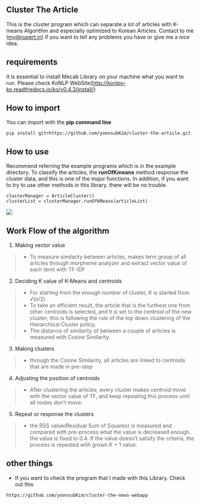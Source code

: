 ## Cluster The Article

This is the cluster program which can separate a lot of articles with K-means Algorithm and especially optimized to Korean Articles.
Contact to me (my@rupert.in) if you want to tell any problems you have or give me a nice idea.


## requirements

It is essential to install Mecab Library on your machine what you want to run.
Please check KoNLP WebSite(http://konlpy-ko.readthedocs.io/ko/v0.4.3/install/)

## How to import
You can import with the __pip command line__
 ```
 pip install git+https://github.com/yoonsubKim/cluster-the-article.git
```

## How to use

Recommend referring the example programs which is in the example directory.
To classify the articles, the __runOfKmeans__ method response the cluster data, and this is one of the major functions. In addition, if you want to try to use other methods in this library. there will be no trouble.
```
clusterManager = ArticleCluster()
clusterList = clusterManager.runOfKMeans(articleList)

```

![](https://github.com/yoonsubKim/cluster-the-article/blob/master/example/article%20network%20example.gif?raw=true)


## Work Flow of the algorithm
1. Making vector value
> + To measure similarity between articles, makes term group of all articles through morpheme analyzer and extract vector value of each term with TF-IDF
2. Deciding K value of K-Means and centroids
> + For starting from the enough number of cluster, K is started from √(n/2)
> + To take an efficient result, the article that is the furthest one from other centroids is selected, and it is set to the centroid of the new cluster; this is following the rule of the top down clustering of the Hierarchical Cluster policy.
> + The distance of similarity of between a couple of articles is measured with Cosine Similarity
3. Making clusters
> + through the Cosine Similarity, all articles are linked to centroids that are made in pre-step
4. Adjusting the position of centroids
> + After clustering the articles, every cluster makes centroid move with the vector value of TF, and keep repeating this process until all nodes don’t move.
5. Repeat or response the clusters
> + the RSS value(Residual Sum of Squares) is measured and compared with pre-process what the value is decreased enough. the value is fixed to 0.4. If the value doesn't satisfy the criteria, the process is repeated with grown K + 1 value.

## other things
+ If you want to check the program that I made with this Library. Check out this
```
https://github.com/yoonsubKim/cluster-the-news-webapp
```